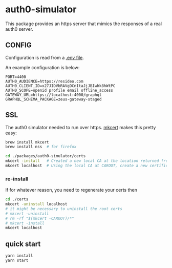 # auth0-simulator

This package provides an https server that mimics the responses of a real auth0 server.

## CONFIG

Configuration is read from a [.env file](https://github.com/motdotla/dotenv).

An example configuration is below:

```
PORT=4400
AUTH0_AUDIENCE=https://resideo.com
AUTH0_CLIENT_ID=x27JIDVbRAVgDCnItaJjJBIwhk8hWtPC
AUTH0_SCOPE=openid profile email offline_access
GATEWAY_URL=https://localhost:4000/graphql
GRAPHQL_SCHEMA_PACKAGE=zeus-gateway-staged
```

## SSL

The auth0 simulator needed to run over https.  [mkcert](https://github.com/FiloSottile/mkcert) makes this pretty easy:

```bash
brew install mkcert
brew install nss  # for firefox

cd ./packages/auth0-simulator/certs
mkcert -install   # Created a new local CA at the location returned from `mkcert -CAROOT`
mkcert localhost  # Using the local CA at CAROOT, create a new certificate valid for the following names
```

### re-install

If for whatever reason, you need to regenerate your certs then

```bash
cd ./certs
mkcert -uninstall localhost
# it might be necessary to uninstall the root certs
# mkcert -uninstall 
# rm -rf "$(mkcert -CAROOT)/*"
# mkcert -install
mkcert localhost
```

## quick start
```bash
yarn install
yarn start
```